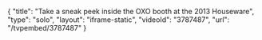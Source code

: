 {
    "title": "Take a sneak peek inside the OXO booth at the 2013 Houseware",
    "type": "solo",
    "layout": "iframe-static",
    "videoId": "3787487",
    "url": "\/tvpembed\/3787487"
}